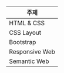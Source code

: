 | 주제           |
| -------------- |
| HTML & CSS     |
| CSS Layout     |
| Bootstrap      |
| Responsive Web |
| Semantic Web   |